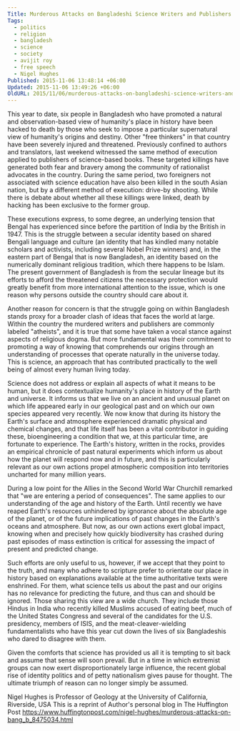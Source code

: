 ```yaml
---
Title: Murderous Attacks on Bangladeshi Science Writers and Publishers
Tags:
  - politics
  - religion
  - bangladesh
  - science
  - society
  - avijit roy
  - free speech
  - Nigel Hughes
Published: 2015-11-06 13:48:14 +06:00
Updated: 2015-11-06 13:49:26 +06:00
OldURL: 2015/11/06/murderous-attacks-on-bangladeshi-science-writers-and-publishers/
---
```


This year to date, six people in Bangladesh who have promoted a natural and observation-based view of humanity's place in history have been hacked to death by those who seek to impose a particular supernatural view of humanity's origins and destiny. Other "free thinkers" in that country have been severely injured and threatened. Previously confined to authors and translators, last weekend witnessed the same method of execution applied to publishers of science-based books. These targeted killings have generated both fear and bravery among the community of rationalist advocates in the country. During the same period, two foreigners not associated with science education have also been killed in the south Asian nation, but by a different method of execution: drive-by shooting. While there is debate about whether all these killings were linked, death by hacking has been exclusive to the former group.

These executions express, to some degree, an underlying tension that Bengal has experienced since before the partition of India by the British in 1947. This is the struggle between a secular identity based on shared Bengali language and culture (an identity that has kindled many notable scholars and activists, including several Nobel Prize winners) and, in the eastern part of Bengal that is now Bangladesh, an identity based on the numerically dominant religious tradition, which there happens to be Islam. The present government of Bangladesh is from the secular lineage but its efforts to afford the threatened citizens the necessary protection would greatly benefit from more international attention to the issue, which is one reason why persons outside the country should care about it.

Another reason for concern is that the struggle going on within Bangladesh stands proxy for a broader clash of ideas that faces the world at large. Within the country the murdered writers and publishers are commonly labeled "atheists", and it is true that some have taken a vocal stance against aspects of religious dogma. But more fundamental was their commitment to promoting a way of knowing that comprehends our origins through an understanding of processes that operate naturally in the universe today. This is science, an approach that has contributed practically to the well being of almost every human living today.

Science does not address or explain all aspects of what it means to be human, but it does contextualize humanity's place in history of the Earth and universe. It informs us that we live on an ancient and unusual planet on which life appeared early in our geological past and on which our own species appeared very recently. We now know that during its history the Earth's surface and atmosphere experienced dramatic physical and chemical changes, and that life itself has been a vital contributor in guiding these, bioengineering a condition that we, at this particular time, are fortunate to experience. The Earth's history, written in the rocks, provides an empirical chronicle of past natural experiments which inform us about how the planet will respond now and in future, and this is particularly relevant as our own actions propel atmospheric composition into territories uncharted for many million years.

During a low point for the Allies in the Second World War Churchill remarked that "we are entering a period of consequences". The same applies to our understanding of the age and history of the Earth. Until recently we have reaped Earth's resources unhindered by ignorance about the absolute age of the planet, or of the future implications of past changes in the Earth's oceans and atmosphere. But now, as our own actions exert global impact, knowing when and precisely how quickly biodiversity has crashed during past episodes of mass extinction is critical for assessing the impact of present and predicted change.

Such efforts are only useful to us, however, if we accept that they point to the truth, and many who adhere to scripture prefer to orientate our place in history based on explanations available at the time authoritative texts were enshrined. For them, what science tells us about the past and our origins has no relevance for predicting the future, and thus can and should be ignored. Those sharing this view are a wide church. They include those Hindus in India who recently killed Muslims accused of eating beef, much of the United States Congress and several of the candidates for the U.S. presidency, members of ISIS, and the meat-cleaver-wielding fundamentalists who have this year cut down the lives of six Bangladeshis who dared to disagree with them.

Given the comforts that science has provided us all it is tempting to sit back and assume that sense will soon prevail. But in a time in which extremist groups can now exert disproportionately large influence, the recent global rise of identity politics and of petty nationalism gives pause for thought. The ultimate triumph of reason can no longer simply be assumed.

Nigel Hughes is Professor of Geology at the University of California, Riverside, USA 
This is a reprint of Author's personal blog in The Huffington Post
https://www.huffingtonpost.com/nigel-hughes/murderous-attacks-on-bang_b_8475034.html
